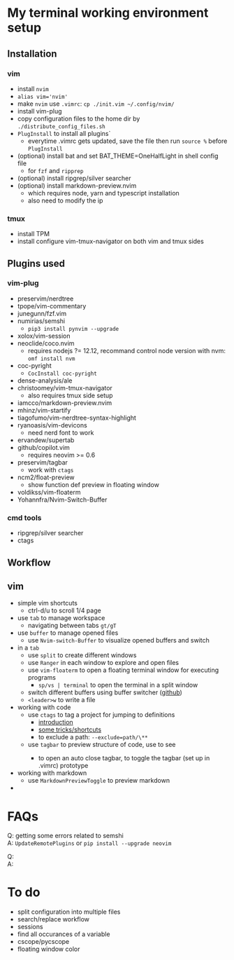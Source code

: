 # My terminal working environment setup

## Installation
### vim
- install `nvim`
- `alias vim='nvim'`
- make `nvim` use `.vimrc`: `cp ./init.vim ~/.config/nvim/`
- install vim-plug
- copy configuration files to the home dir by `./distribute_config_files.sh`
- `PlugInstall` to install all plugins`
    - everytime .vimrc gets updated, save the file then run `source %` before
      `PlugInstall`
- (optional) install bat and set BAT_THEME=OneHalfLight in shell config file 
    - for `fzf` and `ripprep`
- (optional) install ripgrep/silver searcher
- (optional) install markdown-preview.nvim 
    - which requires node, yarn and typescript
  installation 
    - also need to modify the ip
### tmux
- install TPM
- install configure vim-tmux-navigator on both vim and tmux sides

## Plugins used
### vim-plug
- preservim/nerdtree
- tpope/vim-commentary
- junegunn/fzf.vim
- numirias/semshi 
    - `pip3 install pynvim --upgrade`
- xolox/vim-session
- neoclide/coco.nvim 
    - requires nodejs ?= 12.12, recommand control node version
  with nvm: `omf install nvm`
- coc-pyright 
    - `CocInstall coc-pyright`
- dense-analysis/ale 
- christoomey/vim-tmux-navigator 
    - also requires tmux side setup
- iamcco/markdown-preview.nvim
- mhinz/vim-startify
- tiagofumo/vim-nerdtree-syntax-highlight
- ryanoasis/vim-devicons 
    - need nerd font to work
- ervandew/supertab
- github/copilot.vim
    - requires neovim >= 0.6
- preservim/tagbar
    - work with `ctags`
- ncm2/float-preview
    - show function def preview in floating window
- voldikss/vim-floaterm
- Yohannfra/Nvim-Switch-Buffer
### cmd tools
- ripgrep/silver searcher
- ctags 


## Workflow
## vim
- simple vim shortcuts
    - ctrl-d/u to scroll 1/4 page
- use `tab` to manage workspace
    - navigating between tabs `gt/gT`
- use `buffer` to manage opened files
    - use `Nvim-switch-Buffer` to visualize opened buffers and switch
- in a `tab`
    - use `split` to create different windows
    - use `Ranger` in each window to explore and open files
    - use `vim-floaterm` to open a floating terminal window for executing
      programs
        - `sp/vs | terminal` to open the terminal in a split window
    - switch different buffers using buffer switcher ([github](https://github.com/Yohannfra/Nvim-Switch-Buffer))
    - `<leader>w` to write a file
- working with code
    - use `ctags` to tag a project for jumping to definitions
        - [introduction](https://www.thegeekstuff.com/2009/04/ctags-taglist-vi-vim-editor-as-sourece-code-browser/)
        - [some tricks/shortcuts](https://stackoverflow.com/questions/563616/vim-and-ctags-tips-and-tricks)
        - to exclude a path: `--exclude=path/\**`
    - use `tagbar` to preview structure of code, use <space> to see
        - <F1> to open an auto close tagbar, <F2> to toggle the tagbar (set up
          in .vimrc)
      prototype
- working with markdown
    - use `MarkdownPreviewToggle` to preview markdown
-


# FAQs
Q: getting some errors related to semshi \
A: `UpdateRemotePlugins` or `pip install --upgrade neovim` 

Q:\
A:

# To do
- split configuration into multiple files
- search/replace workflow
- sessions
- find all occurances of a variable
- cscope/pycscope
- floating window color
